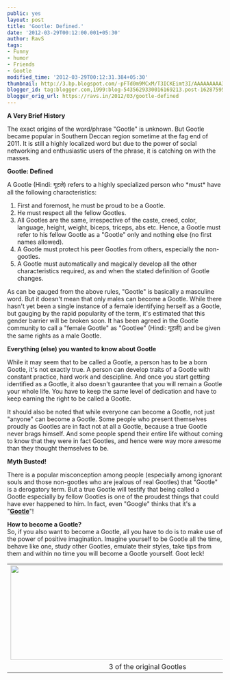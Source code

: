 ```yaml
---
public: yes
layout: post
title: 'Gootle: Defined.'
date: '2012-03-29T00:12:00.001+05:30'
author: RavS
tags: 
- Funny 
- humor 
- Friends 
- Gootle
modified_time: '2012-03-29T00:12:31.384+05:30' 
thumbnail: http://3.bp.blogspot.com/-pFTd0m9MCxM/T3ICKEimt3I/AAAAAAAAA3A/-9lHXHqMjPI/s72-c/IMG\_0561.png
blogger_id: tag:blogger.com,1999:blog-5435629330016169213.post-162875959515333978
blogger_orig_url: https://ravs.in/2012/03/gootle-defined
---
```


**A Very Brief History**

The exact origins of the word/phrase "Gootle" is unknown. But Gootle became popular in Southern Deccan region sometime at the fag end of 2011. It is still a highly localized word but due to the power of social networking and enthusiastic users of the phrase, it is catching on with the masses.

**Gootle: Defined**

A Gootle (Hindi: गूटले) refers to a highly specialized person who \*must\* have all the following characteristics:

1.  First and foremost, he must be proud to be a Gootle.
2.  He must respect all the fellow Gootles.
3.  All Gootles are the same, irrespective of the caste, creed, color, language, height, weight, biceps, triceps, abs etc. Hence, a Gootle must refer to his fellow Gootle as a "Gootle" only and nothing else (no first names allowed).
4.  A Gootle must protect his peer Gootles from others, especially the non-gootles.
5.  A Gootle must automatically and magically develop all the other characteristics required, as and when the stated definition of Gootle changes.

As can be gauged from the above rules, "Gootle" is basically a masculine word. But it doesn't mean that only males can become a Gootle. While there hasn't yet been a single instance of a female identifying herself as a Gootle, but gauging by the rapid popularity of the term, it's estimated that this gender barrier will be broken soon. It has been agreed in the Gootle community to call a "female Gootle" as "Gootlee" (Hindi: गूटली) and be given the same rights as a male Gootle.

**Everything (else) you wanted to know about Gootle**

While it may seem that to be called a Gootle, a person has to be a born Gootle, it's not exactly true. A person can develop traits of a Gootle with constant practice, hard work and descipline. And once you start getting identified as a Gootle, it also doesn't gaurantee that you will remain a Gootle your whole life. You have to keep the same level of dedication and have to keep earning the right to be called a Gootle.

It should also be noted that while everyone can become a Gootle, not just "anyone" can become a Gootle. Some people who present themselves proudly as Gootles are in fact not at all a Gootle, because a true Gootle never brags himself. And some people spend their entire life without coming to know that they were in fact Gootles, and hence were way more awesome than they thought themselves to be.

**Myth Busted!**

There is a popular misconception among people (especially among ignorant souls and those non-gootles who are jealous of real Gootles) that "Gootle" is a derogatory term. But a true Gootle will testify that being called a Gootle especially by fellow Gootles is one of the proudest things that could have ever happened to him. In fact, even "Google" thinks that it's a "**[Gootle](https://www.google.co.in/search?sourceid=chrome&ie=UTF-8&q=Gootle#hl=en&sclient=psy-ab&q=gootle&oq=gootle&aq=f&aqi=g-s4&aql=&gs_l=serp.3..0i10l4.7295l10161l0l10426l11l6l3l0l0l0l1892l3997l0j4j7-1j1l11l0.frgbld.&pbx=1&bav=on.2,or.r_gc.r_pw.r_cp.r_qf.,cf.osb&fp=ed1d85aac4a9b36c&biw=1366&bih=681)**"!

**How to become a Gootle?**  
So, if you also want to become a Gootle, all you have to do is to make use of the power of positive imagination. Imagine yourself to be Gootle all the time, behave like one, study other Gootles, emulate their styles, take tips from them and within no time you will become a Gootle yourself. Goot leck!

<table align="center" cellpadding="0" cellspacing="0" class="tr-caption-container" style="margin-left: auto; margin-right: auto; text-align: center;"><tbody><tr><td style="text-align: center;"><a href="http://3.bp.blogspot.com/-pFTd0m9MCxM/T3ICKEimt3I/AAAAAAAAA3A/-9lHXHqMjPI/s1600/IMG_0561.png" imageanchor="1" style="margin-left: auto; margin-right: auto;"><img border="0" height="221" src="http://3.bp.blogspot.com/-pFTd0m9MCxM/T3ICKEimt3I/AAAAAAAAA3A/-9lHXHqMjPI/s640/IMG_0561.png" width="640"></a></td></tr><tr><td class="tr-caption" style="text-align: center;">3 of the original Gootles</td></tr></tbody></table>
